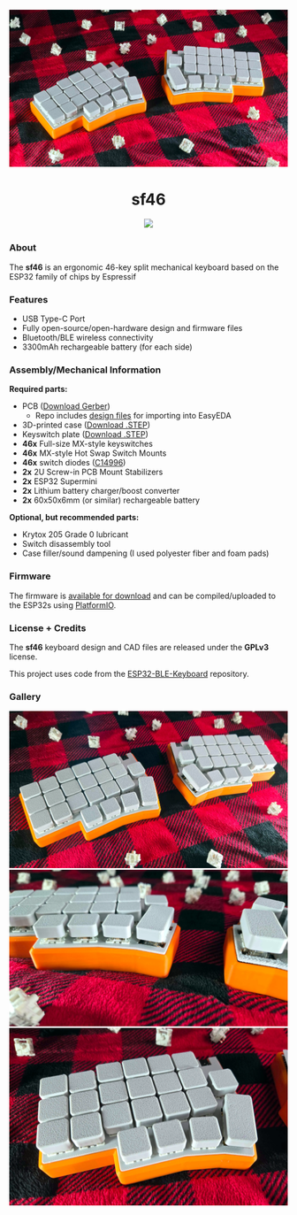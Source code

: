 ![](./images/sf461.webp)

<h1 align="center">sf46</h1>

<p align="center">
    <a href="https://certification.oshwa.org/">
        <img src="https://img.shields.io/badge/OSHWA%20Certification-Pending-FF4444?style=flat&labelColor=333333">
    </a>
</p>

### About

The **sf46** is an ergonomic 46-key split mechanical keyboard based on the ESP32 family of chips by Espressif

### Features

- USB Type-C Port
- Fully open-source/open-hardware design and firmware files
- Bluetooth/BLE wireless connectivity
- 3300mAh rechargeable battery (for each side)

### Assembly/Mechanical Information

**Required parts:**

- PCB ([Download Gerber](/pcb/Gerber_sf46.zip))
  - Repo includes [design files](/pcb/EasyEDA_sf46.json) for importing into EasyEDA
- 3D-printed case ([Download .STEP](/cad/case_v5.step))
- Keyswitch plate ([Download .STEP](/cad/plate_v3.step))
- **46x** Full-size MX-style keyswitches
- **46x** MX-style Hot Swap Switch Mounts
- **46x** switch diodes ([C14996](https://www.lcsc.com/product-detail/Schottky-Diodes_MDD-Microdiode-Semiconductor-SS210_C14996.html))
- **2x** 2U Screw-in PCB Mount Stabilizers
- **2x** ESP32 Supermini
- **2x** Lithium battery charger/boost converter
- **2x** 60x50x6mm (or similar) rechargeable battery

**Optional, but recommended parts:**

- Krytox 205 Grade 0 lubricant
- Switch disassembly tool
- Case filler/sound dampening (I used polyester fiber and foam pads)

### Firmware

The firmware is [available for download](https://github.com/strayfade/sf46/tree/main/firmware) and can be compiled/uploaded to the ESP32s using [PlatformIO](https://platformio.org/).

### License + Credits

The **sf46** keyboard design and CAD files are released under the **GPLv3** license.

This project uses code from the [ESP32-BLE-Keyboard](https://github.com/T-vK/ESP32-BLE-Keyboard) repository.

### Gallery

![](./images/sf462.webp)
![](./images/sf463.webp)
![](./images/sf464.webp)